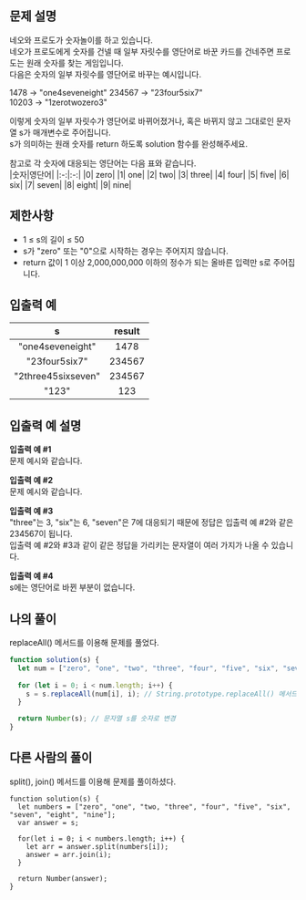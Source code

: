 ## 문제 설명
네오와 프로도가 숫자놀이를 하고 있습니다.  
네오가 프로도에게 숫자를 건넬 때 일부 자릿수를 영단어로 바꾼 카드를 건네주면 프로도는 원래 숫자를 찾는 게임입니다.  
다음은 숫자의 일부 자릿수를 영단어로 바꾸는 예시입니다.

1478 → "one4seveneight" 
234567 → "23four5six7"   
10203 → "1zerotwozero3"  

이렇게 숫자의 일부 자릿수가 영단어로 바뀌어졌거나, 혹은 바뀌지 않고 그대로인 문자열 s가 매개변수로 주어집니다.  
s가 의미하는 원래 숫자를 return 하도록 solution 함수를 완성해주세요.  

참고로 각 숫자에 대응되는 영단어는 다음 표와 같습니다.  
|숫자|영단어|
|:-:|:-:|
|0|	zero|
|1|	one|
|2|	two|
|3|	three|
|4|	four|
|5|	five|
|6|	six|
|7|	seven|
|8|	eight|
|9|	nine|

## 제한사항
- 1 ≤ s의 길이 ≤ 50
- s가 "zero" 또는 "0"으로 시작하는 경우는 주어지지 않습니다.
- return 값이 1 이상 2,000,000,000 이하의 정수가 되는 올바른 입력만 s로 주어집니다.

## 입출력 예
|s|	result|
|:-:|:-:|
|"one4seveneight"|	1478|
|"23four5six7"|	234567|
|"2three45sixseven"|	234567|
|"123"|	123|

## 입출력 예 설명
**입출력 예 #1**  
문제 예시와 같습니다.

**입출력 예 #2**  
문제 예시와 같습니다.  
 
**입출력 예 #3**  
"three"는 3, "six"는 6, "seven"은 7에 대응되기 때문에 정답은 입출력 예 #2와 같은 234567이 됩니다.  
입출력 예 #2와 #3과 같이 같은 정답을 가리키는 문자열이 여러 가지가 나올 수 있습니다.  

**입출력 예 #4**  
s에는 영단어로 바뀐 부분이 없습니다.

## 나의 풀이
replaceAll() 메서드를 이용해 문제를 풀었다.
```javascript
function solution(s) {
  let num = ["zero", "one", "two", "three", "four", "five", "six", "seven", "eight", "nine",];
  
  for (let i = 0; i < num.length; i++) {
    s = s.replaceAll(num[i], i); // String.prototype.replaceAll() 메서드를 이용해 s의 문자열을 숫자로 변경
  }

  return Number(s); // 문자열 s를 숫자로 변경
}
```

## 다른 사람의 풀이
split(), join() 메서드를 이용해 문제를 풀이하셨다.
```javscript
function solution(s) {
  let numbers = ["zero", "one", "two, "three", "four", "five", "six", "seven", "eight", "nine"];
  var answer = s;
  
  for(let i = 0; i < numbers.length; i++) {
    let arr = answer.split(numbers[i]);
    answer = arr.join(i);
  }
  
  return Number(answer);
}
```

